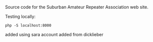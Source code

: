 Source code for the Suburban Amateur Repeater Association web site.

Testing locally:

```php -S localhost:8000```

added using sara account
added from dicklieber